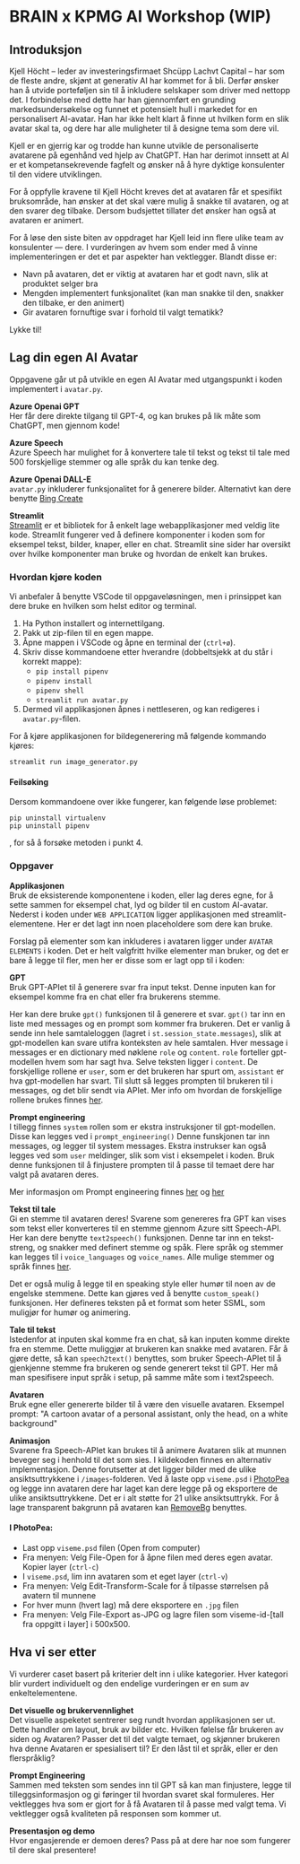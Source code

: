 # BRAIN x KPMG AI Workshop (WIP)

## Introduksjon

Kjell Höcht &ndash; leder av investeringsfirmaet Shcüpp Lachvt Capital &ndash; har som de fleste andre, skjønt at generativ AI har kommet for å bli. Derfør ønsker han å utvide porteføljen sin til å inkludere selskaper som driver med nettopp det. I forbindelse med dette har han gjennomført en grunding markedsundersøkelse og funnet et potensielt hull i markedet for en personalisert AI-avatar. Han har ikke helt klart å finne ut hvilken form en slik avatar skal ta, og dere har alle muligheter til å designe tema som dere vil.

Kjell er en gjerrig kar og trodde han kunne utvikle de personaliserte avatarene på egenhånd ved hjelp av ChatGPT. Han har derimot innsett at AI er et kompetansekrevende fagfelt og ønsker nå å hyre dyktige konsulenter til den videre utviklingen.

For å oppfylle kravene til Kjell Höcht kreves det at avataren får et spesifikt bruksområde, han ønsker at det skal være mulig å snakke til avataren, og at den svarer deg tilbake. Dersom budsjettet tillater det ønsker han også at avataren er animert.

For å løse den siste biten av oppdraget har Kjell leid inn flere ulike team av konsulenter &mdash; dere. I vurderingen av hvem som ender med å vinne implementeringen er det et par aspekter han vektlegger. Blandt disse er:

- Navn på avataren, det er viktig at avataren har et godt navn, slik at produktet selger bra
- Mengden implementert funksjonalitet (kan man snakke til den, snakker den tilbake, er den animert)
- Gir avataren fornuftige svar i forhold til valgt tematikk?

Lykke til!

## Lag din egen AI Avatar

Oppgavene går ut på utvikle en egen AI Avatar med utgangspunkt i koden implementert i `avatar.py`.

**Azure Openai GPT**  
Her får dere direkte tilgang til GPT-4, og kan brukes på lik måte som ChatGPT, men gjennom kode!

**Azure Speech**  
Azure Speech har mulighet for å konvertere tale til tekst og tekst til tale med 500 forskjellige stemmer og alle språk du kan tenke deg. 

**Azure Openai DALL-E**  
`avatar.py` inkluderer funksjonalitet for å generere bilder. Alternativt kan dere benytte [Bing Create](https://www.bing.com/images/create)

**Streamlit**  
[Streamlit](https://docs.streamlit.io/library/api-reference) er et bibliotek for å enkelt lage webapplikasjoner med veldig lite kode.
Streamlit fungerer ved å definere komponenter i koden som for eksempel tekst, bilder, knaper, eller en chat. Streamlit sine sider har oversikt over hvilke komponenter man bruke og hvordan de enkelt kan brukes.

### Hvordan kjøre koden
Vi anbefaler å benytte VSCode til oppgaveløsningen, men i prinsippet kan dere bruke en hvilken som helst editor og terminal.

1. Ha Python installert og internettilgang.
2. Pakk ut zip-filen til en egen mappe. 
3. Åpne mappen i VSCode og åpne en terminal der (`ctrl+ø`). 
4. Skriv disse kommandoene etter hverandre (dobbeltsjekk at du står i korrekt mappe): 
    - `pip install pipenv`
    - `pipenv install`
    - `pipenv shell`
    - `streamlit run avatar.py`
5. Dermed vil applikasjonen åpnes i nettleseren, og kan redigeres i `avatar.py`-filen.

For å kjøre applikasjonen for bildegenerering må følgende kommando kjøres:

`streamlit run image_generator.py`

#### Feilsøking

Dersom kommandoene over ikke fungerer, kan følgende løse problemet:

```
pip uninstall virtualenv
pip uninstall pipenv
```
, for så å forsøke metoden i punkt 4.

### Oppgaver

**Applikasjonen**  
Bruk de eksisterende komponentene i koden, eller lag deres egne, for å sette sammen for eksempel chat, lyd og bilder til en custom AI-avatar.  
Nederst i koden under `WEB APPLICATION` ligger applikasjonen med streamlit-elementene. Her er det lagt inn noen placeholdere som dere kan bruke.


Forslag på elementer som kan inkluderes i avataren ligger under `AVATAR ELEMENTS` i koden. Det er helt valgfritt hvilke elementer man bruker, og det er bare å legge til fler, men her er disse som er lagt opp til i koden:

**GPT**  
Bruk GPT-APIet til å generere svar fra input tekst. Denne inputen kan for eksempel komme fra en chat eller fra brukerens stemme. 

Her kan dere bruke `gpt()` funksjonen til å generere et svar. `gpt()` tar inn en liste med messages og en prompt som kommer fra brukeren.
Det er vanlig å sende inn hele samtaleloggen (lagret i `st.session_state.messages`), slik at gpt-modellen kan svare utifra konteksten av hele samtalen. Hver message i messages er en dictionary med nøklene `role` og `content`.
`role` forteller gpt-modellen hvem som har sagt hva. Selve teksten ligger i `content`. De forskjellige rollene er `user`, som er det brukeren har spurt om, `assistant` er hva gpt-modellen har svart. 
Til slutt så legges prompten til brukeren til i messages, og det blir sendt via APIet. 
Mer info om hvordan de forskjellige rollene brukes finnes [her](https://learn.microsoft.com/en-us/azure/ai-services/openai/how-to/chatgpt?tabs=python&pivots=programming-language-chat-completions).


**Prompt engineering**  
I tillegg finnes `system` rollen som er ekstra instruksjoner til gpt-modellen. Disse kan legges ved i `prompt_engineering()` Denne funskjonen tar inn messages, og legger til system messages.
Ekstra instrukser kan også legges ved som `user` meldinger, slik som vist i eksempelet i koden.
Bruk denne funksjonen til å finjustere prompten til å passe til temaet dere har valgt på avataren deres.

Mer informasjon om Prompt engineering finnes [her](https://learn.microsoft.com/en-us/azure/ai-services/openai/concepts/prompt-engineering 
) og [her](https://learn.microsoft.com/en-us/azure/ai-services/openai/concepts/advanced-prompt-engineering?pivots=programming-language-chat-completions 
)

**Tekst til tale**  
Gi en stemme til avataren deres!
Svarene som genereres fra GPT kan vises som tekst eller konverteres til en stemme gjennom Azure sitt Speech-API. 
Her kan dere benytte `text2speech()` funksjonen. Denne tar inn en tekst-streng, og snakker med definert stemme og spåk. Flere språk og stemmer kan legges til i `voice_languages` og `voice_names`. Alle mulige stemmer og språk finnes [her](https://learn.microsoft.com/en-us/azure/ai-services/speech-service/language-support?tabs=tts). 

Det er også mulig å legge til en speaking style eller humør til noen av de engelske stemmene. Dette kan gjøres ved å benytte `custom_speak()` funksjonen. Her defineres teksten på et format som heter SSML, som muligjør for humør og animering.  

**Tale til tekst**  
Istedenfor at inputen skal komme fra en chat, så kan inputen komme direkte fra en stemme. Dette muliggjør at brukeren kan snakke med avataren. Får å gjøre dette, så kan `speech2text()` benyttes, som bruker Speech-APIet til å gjenkjenne stemme fra brukeren og sende generert tekst til GPT. Her må man spesifisere input språk i setup, på samme måte som i text2speech. 

**Avataren**  
Bruk egne eller genererte bilder til å være den visuelle avataren. Eksempel prompt: "A cartoon avatar of a personal assistant, only the head, on a white background" 

**Animasjon**  
Svarene fra Speech-APIet kan brukes til å animere Avataren slik at munnen beveger seg i henhold til det som sies. I kildekoden finnes en alternativ implementasjon. Denne forutsetter at det ligger bilder med de ulike ansiktsuttrykkene i `/images`-folderen. Ved å laste opp `viseme.psd` i [PhotoPea](https://www.photopea.com/) og legge inn avataren dere har laget kan dere legge på og eksportere de ulike ansiktsuttrykkene. Det er i alt støtte for 21 ulike ansiktsuttrykk. For å lage transparent bakgrunn på avataren kan [RemoveBg](https://www.remove.bg/) benyttes.

#### I PhotoPea:
- Last opp `viseme.psd` filen (Open from computer)
- Fra menyen: Velg File-Open for å åpne filen med deres egen avatar. Kopier layer (`ctrl-c`)
- I `viseme.psd`, lim inn avataren som et eget layer (`ctrl-v`)
- Fra menyen: Velg Edit-Transform-Scale for å tilpasse størrelsen på avatern til munnene
- For hver munn (hvert lag) må dere eksportere en `.jpg` filen
- Fra menyen: Velg File-Export as-JPG og lagre filen som viseme-id-[tall fra oppgitt i layer] i 500x500.    


## Hva vi ser etter
Vi vurderer caset basert på kriterier delt inn i ulike kategorier. Hver kategori blir vurdert individuelt og den endelige vurderingen er en sum av enkeltelementene. 

**Det visuelle og brukervennlighet**  
Det visuelle aspeketet sentrerer seg rundt hvordan applikasjonen ser ut. Dette handler om layout, bruk av bilder etc. Hvilken følelse får brukeren av siden og Avataren? Passer det til det valgte temaet, og skjønner brukeren hva denne Avataren er spesialisert til? Er den låst til et språk, eller er den flerspråklig?

**Prompt Engineering**  
Sammen med teksten som sendes inn til GPT så kan man finjustere, legge til tilleggsinformasjon og gi føringer til hvordan svaret skal formuleres. 
Her vektlegges hva som er gjort for å få Avataren til å passe med valgt tema. Vi vektlegger også kvaliteten på responsen som kommer ut.  

**Presentasjon og demo**  
Hvor engasjerende er demoen deres?
Pass på at dere har noe som fungerer til dere skal presentere!


